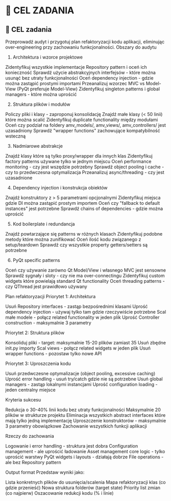 # 🎯 CEL ZADANIA

## 🎯 CEL zadania

Przeprowadź audyt i przygotuj plan refaktoryzacji kodu aplikacji, eliminując over-engineering przy zachowaniu funkcjonalności.
Obszary do audytu

1. Architektura i wzorce projektowe

Zidentyfikuj wszystkie implementacje Repository pattern i oceń ich konieczność
Sprawdź użycie abstrakcyjnych interfejsów - które można usunąć bez utraty funkcjonalności
Oceń dependency injection - gdzie można zastąpić prostymi importami
Przeanalizuj wzorzec MVC vs Model-View (PyQt preferuje Model-View)
Zidentyfikuj singleton patterns i global managers - które można uprościć

2. Struktura plików i modułów

Policzy pliki i klasy - zaproponuj konsolidację
Znajdź małe klasy (< 50 linii) które można scalić
Zidentyfikuj duplicate functionality między modułami
Oceń czy podział na foldery amv_models/, amv_views/, amv_controllers/ jest uzasadniony
Sprawdź "wrapper functions" zachowujące kompatybilność wsteczną

3. Nadmiarowe abstrakcje

Znajdź klasy które są tylko proxy/wrapper dla innych klas
Zidentyfikuj factory patterns używane tylko w jednym miejscu
Oceń performance monitoring - czy jest wszędzie potrzebny
Sprawdź object pooling i cache - czy to przedwczesna optymalizacja
Przeanalizuj async/threading - czy jest uzasadnione

4. Dependency injection i konstrukcja obiektów

Znajdź konstruktory z > 5 parametrami opcjonalnymi
Zidentyfikuj miejsca gdzie DI można zastąpić prostym importem
Oceń czy "fallback to default instances" jest potrzebne
Sprawdź chains of dependencies - gdzie można uprościć

5. Kod boilerplate i redundancja

Znajdź powtarzające się patterns w różnych klasach
Zidentyfikuj podobne metody które można zunifikować
Oceń ilość kodu związanego z setup/teardown
Sprawdź czy wszystkie property getters/setters są potrzebne

6. PyQt specific patterns

Oceń czy używanie zarówno Qt Model/View i własnego MVC jest sensowne
Sprawdź sygnały i sloty - czy nie ma over-connectingu
Zidentyfikuj custom widgets które powielają standard Qt functionality
Oceń threading patterns - czy QThread jest prawidłowo używany

Plan refaktoryzacji
Priorytet 1: Architektura

Usuń Repository interfaces - zastąp bezpośrednimi klasami
Uprość dependency injection - używaj tylko tam gdzie rzeczywiście potrzebne
Scal małe modele - połącz related functionality w jeden plik
Uprość Controller construction - maksymalnie 3 parametry

Priorytet 2: Struktura plików

Konsoliduj pliki - target: maksymalnie 15-20 plików zamiast 35
Usuń zbędne init.py importy
Scal views - połącz related widgets w jeden plik
Usuń wrapper functions - pozostaw tylko nowe API

Priorytet 3: Uproszczenia kodu

Usuń przedwczesne optymalizacje (object pooling, excessive caching)
Uprość error handling - usuń try/catch gdzie nie są potrzebne
Usuń global managers - zastąp lokalnymi instancjami
Uprość configuration loading - jeden centralny miejsce

Kryteria sukcesu

Redukcja o 30-40% linii kodu bez utraty funkcjonalności
Maksymalnie 20 plików w strukturze projektu
Eliminacja wszystkich abstract interfaces które mają tylko jedną implementację
Uproszczenie konstruktorów - maksymalnie 3 parametry obowiązkowe
Zachowanie wszystkich funkcji aplikacji

Rzeczy do zachowania

Logowanie i error handling - struktura jest dobra
Configuration management - ale uprościć ładowanie
Asset management core logic - tylko uprościć warstwy
PyQt widgets i layouts - działają dobrze
File operations - ale bez Repository pattern

Output format
Przedstaw wyniki jako:

Lista konkretnych plików do usunięcia/scalenia
Mapa refaktoryzacji klas (co gdzie przenieść)
Nowa struktura folderów (target state)
Priority list zmian (co najpierw)
Oszacowanie redukcji kodu (% i linie)
